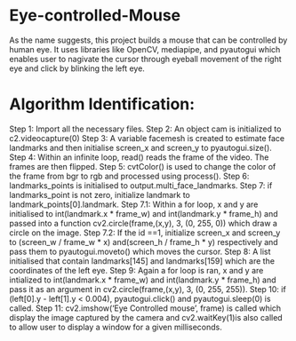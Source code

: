 # Eye-controlled-Mouse
As the name suggests, this project builds a mouse that can be controlled by human eye. It uses libraries like OpenCV, mediapipe, and pyautogui which enables user to nagivate the cursor through eyeball movement of the right eye and click by blinking the left eye. 

# Algorithm Identification:

Step 1: Import all the necessary files.
Step 2: An object cam is initialized to c2.videocapture(0)
Step 3: A variable facemesh is created to estimate face landmarks and then initialise screen_x and screen_y to pyautogui.size().
Step 4: Within an infinite loop, read() reads the frame of the video. The frames are then flipped.
Step 5: cvtColor() is used to change the color of the frame from bgr to rgb and processed using process().
Step 6: landmarks_points is initialised to output.multi_face_landmarks.
Step 7: if landmarks_point is not zero, initialize landmark to landmark_points[0].landmark.
       Step 7.1: Within a for loop, x and y are initialised to int(landmark.x * frame_w) and  int(landmark.y * frame_h) and passed into a function                          cv2.circle(frame,(x,y), 3, (0, 255, 0)) which draw a circle on the image.
       Step 7.2: If the id ==1, initialize screen_x and screen_y to (screen_w / frame_w * x) and(screen_h / frame_h * y) respectively and pass them to                      pyautogui.moveto() which moves the cursor.
Step 8: A list initialised that contain landmarks[145] and landmarks[159] which are the coordinates of the left eye.
Step 9: Again a for loop is ran, x and y are intialized to int(landmark.x * frame_w) and  int(landmark.y * frame_h) and pass it as an argument in cv2.circle(frame,(x,y), 3, (0, 255, 255)).
Step 10: if (left[0].y - left[1].y < 0.004), pyautogui.click() and pyautogui.sleep(0) is called.
Step  11: cv2.imshow(‘Eye Controlled mouse’, frame) is called which display the image captured by the camera and cv2.waitKey(1)is also called to allow user to display a window for a given milliseconds.


